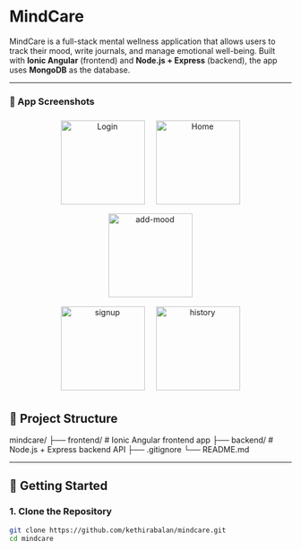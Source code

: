 # MindCare

MindCare is a full-stack mental wellness application that allows users to track their mood, write journals, and manage emotional well-being. Built with **Ionic Angular** (frontend) and **Node.js + Express** (backend), the app uses **MongoDB** as the database.

---

<h3>📸 App Screenshots</h3>

<div align="center">
  <img src="src/assets/screenshots/login.png" alt="Login" width="150" style="margin: 8px;" />
  <img src="src/assets/screenshots/home.png" alt="Home" width="150" style="margin: 8px;" />
  <img src="src/assets/screenshots/add-mood.png" alt="add-mood" width="150" style="margin: 8px;" /><br>
  <img src="src/assets/screenshots/signup.png" alt="signup" width="150" style="margin: 8px;" />
  <img src="src/assets/screenshots/history.png" alt="history" width="150" style="margin: 8px;" />
</div>

## 📁 Project Structure

mindcare/
├── frontend/ # Ionic Angular frontend app
├── backend/ # Node.js + Express backend API
├── .gitignore
└── README.md

---



## 🚀 Getting Started

### 1. Clone the Repository

```bash
git clone https://github.com/kethirabalan/mindcare.git
cd mindcare